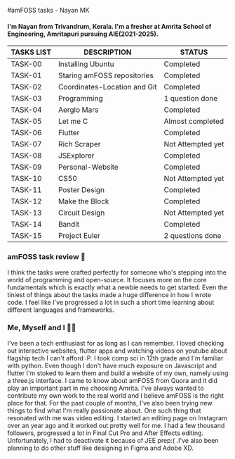 #amFOSS tasks - Nayan MK

#### I'm Nayan from Trivandrum, Kerala. I'm a fresher at Amrita School of Engineering, Amritapuri pursuing AIE(2021-2025).



| TASKS LIST |     DESCRIPTION     |     STATUS     |
| ---------- |     -----------     |     ------     |
| TASK-00    | Installing Ubuntu   | Completed   |
| TASK-01    | Staring amFOSS repositories | Completed |
| TASK-02 | Coordinates-Location and Git | Completed      |
| TASK-03 | Programming            | 1 question done      |
| TASK-04 | Aerglo Mars            | Completed      |
| TASK-05 | Let me C               | Almost completed  |
| TASK-06 | Flutter                | Completed      |
| TASK-07 | Rich Scraper           | Not Attempted yet |
| TASK-08 | JSExplorer             | Completed      |
| TASK-09 | Personal-Website       | Completed      |
| TASK-10 | CS50                   | Not Attempted yet |
| TASK-11 | Poster Design          | Completed      |
| TASK-12 | Make the Block         | Completed      |
| TASK-13 | Circuit Design         | Not Attempted yet  |
| TASK-14 | Bandit                 | Completed      |
| TASK-15 | Project Euler          | 2 questions done   |


### amFOSS task review 👀
I think the tasks were crafted perfectly for someone who's stepping into the world of programming and open-source. It focuses more on the core fundamentals which is exactly what a newbie needs to get started. Even the tiniest of things about the tasks made a huge difference in how I wrote code. I feel like I've progressed a lot in such a short time learning about different languages and frameworks. 

### Me, Myself and I 🙇‍♂️
I've been a tech enthusiast for as long as I can remember. I loved checking out interactive websites, flutter apps and watching videos on youtube about flagship tech I can't afford :P. I took comp sci in 12th grade and I'm familiar with python. Even though I don't have much exposure on Javascript and flutter I'm stoked to learn them and build a website of my own, namely using a three.js interface. I came to know about amFOSS from Quora and it did play an important part in me choosing Amrita. I've always wanted to contribute my own work to the real world and I believe amFOSS is the right place for that. For the past couple of months, I've also been trying new things to find what I'm really passionate about. One such thing that resonated with me was video editing. I started an editing page on Instagram over an year ago and it worked out pretty well for me. I had a few thousand followers, progressed a lot in Final Cut Pro and After Effects editing. Unfortunately, I had to deactivate it because of JEE prep:( .I've also been planning to do other stuff like designing in Figma and Adobe XD. 




